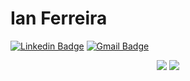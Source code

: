 # Ian Ferreira

[![Linkedin Badge](https://img.shields.io/badge/-Ian%20Ferreira-1e113f?style=flat-square&logo=Linkedin&logoColor=white&link=https://www.linkedin.com/in/ian-fillipe-pontes-ferreira-1a22a017a/)](https://www.linkedin.com/in/ian-fillipe-pontes-ferreira-1a22a017a/) 
[![Gmail Badge](https://img.shields.io/badge/-ianfillipe@gmail.com-1e113f?style=flat-square&logo=Gmail&logoColor=white&link=mailto:ianfillipe@gmail.com)](mailto:ianfillipe@gmail.com)
  
<p align="center">
  <img src='https://github-readme-stats.vercel.app/api?username=IanFPFerreira&show_icons=true&theme=radical'>
  <img src='https://github-readme-stats.vercel.app/api/top-langs/?username=IanFPFerreira&layout=compact&theme=radical'>
</p>
